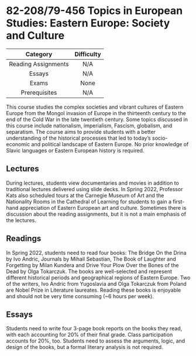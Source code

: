 # 82-208/79-456 Topics in European Studies: Eastern Europe: Society and Culture

| Category |Difficulty  |
| :------: | :--------: |
| Reading Assignments | N/A |
| Essays | N/A | 
| Exams | None | 
| Prerequisites | N/A | 
  

This course studies the complex societies and vibrant cultures of Eastern Europe from the Mongol invasion of Europe in the thirteenth century to the end of the Cold War in the late twentieth century. Some topics discussed in this course include nationalism, imperialism, Fascism, globalism, and separatism. The course aims to provide students with a better understanding of the historical processes that led to today’s socio-economic and political landscape of Eastern Europe. No prior knowledge of Slavic languages or Eastern European history is required.

  

## Lectures

During lectures, students view documentaries and movies in addition to traditional lectures delivered using slide decks. In Spring 2022, Professor Kats also scheduled tours at the Carnegie Museum of Art and the Nationality Rooms in the Cathedral of Learning for students to gain a first-hand appreciation of Eastern European art and culture. Sometimes there is discussion about the reading assignments, but it is not a main emphasis of the lectures.

  

## Readings

In Spring 2022, students need to read four books: The Bridge On the Drina by Ivo Andric, Journals by Mihail Sebastian, The Book of Laughter and Forgetting by Milan Kundera and Drive Your Plow Over the Bones of the Dead by Olga Tokarczuk. The books are well-selected and represent different historical periods and geographical regions of Eastern Europe. Two of the writers, Ivo Andric from Yugoslavia and Olga Tokarczuk from Poland are Nobel Prize in Literature laureates. Reading these books is enjoyable and should not be very time consuming (~6 hours per week).

  

## Essays

Students need to write four 3-page book reports on the books they read, with each accounting for 20% of their final grade. Class participation accounts for 20%, too. Students need to assess the arguments, logic, and design of the books, but a formal literary analysis is not required.
